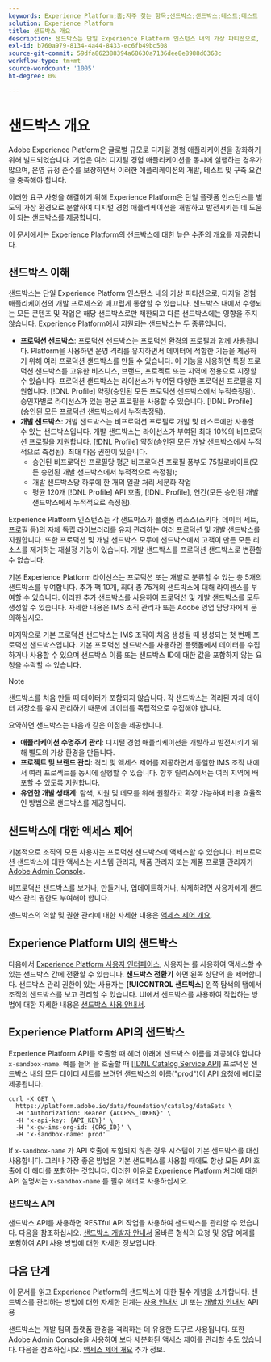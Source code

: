 ```yaml
---
keywords: Experience Platform;홈;자주 찾는 항목;샌드박스;샌드박스;테스트;테스트
solution: Experience Platform
title: 샌드박스 개요
description: 샌드박스는 단일 Experience Platform 인스턴스 내의 가상 파티션으로, 디지털 경험 애플리케이션의 개발 프로세스와 매끄럽게 통합할 수 있습니다.
exl-id: b760a979-8134-4a44-8433-ec6fb49bc508
source-git-commit: 59dfa862388394a68630a7136dee8e8988d0368c
workflow-type: tm+mt
source-wordcount: '1005'
ht-degree: 0%

---
```


# 샌드박스 개요

Adobe Experience Platform은 글로벌 규모로 디지털 경험 애플리케이션을 강화하기 위해 빌드되었습니다. 기업은 여러 디지털 경험 애플리케이션을 동시에 실행하는 경우가 많으며, 운영 규정 준수를 보장하면서 이러한 애플리케이션의 개발, 테스트 및 구축 요건을 충족해야 합니다.

이러한 요구 사항을 해결하기 위해 Experience Platform은 단일 플랫폼 인스턴스를 별도의 가상 환경으로 분할하여 디지털 경험 애플리케이션을 개발하고 발전시키는 데 도움이 되는 샌드박스를 제공합니다.

이 문서에서는 Experience Platform의 샌드박스에 대한 높은 수준의 개요를 제공합니다.

## 샌드박스 이해

샌드박스는 단일 Experience Platform 인스턴스 내의 가상 파티션으로, 디지털 경험 애플리케이션의 개발 프로세스와 매끄럽게 통합할 수 있습니다. 샌드박스 내에서 수행되는 모든 콘텐츠 및 작업은 해당 샌드박스로만 제한되고 다른 샌드박스에는 영향을 주지 않습니다. Experience Platform에서 지원되는 샌드박스는 두 종류입니다.

* **프로덕션 샌드박스**: 프로덕션 샌드박스는 프로덕션 환경의 프로필과 함께 사용됩니다. Platform을 사용하면 운영 격리를 유지하면서 데이터에 적합한 기능을 제공하기 위해 여러 프로덕션 샌드박스를 만들 수 있습니다. 이 기능을 사용하면 특정 프로덕션 샌드박스를 고유한 비즈니스, 브랜드, 프로젝트 또는 지역에 전용으로 지정할 수 있습니다. 프로덕션 샌드박스는 라이선스가 부여된 다양한 프로덕션 프로필을 지원합니다. [!DNL Profile] 약정(승인된 모든 프로덕션 샌드박스에서 누적측정됨). 승인자별로 라이선스가 있는 평균 프로필을 사용할 수 있습니다. [!DNL Profile] (승인된 모든 프로덕션 샌드박스에서 누적측정됨).
* **개발 샌드박스**: 개발 샌드박스는 비프로덕션 프로필로 개발 및 테스트에만 사용할 수 있는 샌드박스입니다. 개발 샌드박스는 라이선스가 부여된 최대 10%의 비프로덕션 프로필을 지원합니다. [!DNL Profile] 약정(승인된 모든 개발 샌드박스에서 누적적으로 측정됨). 최대 다음 권한이 있습니다.
   * 승인된 비프로덕션 프로필당 평균 비프로덕션 프로필 풍부도 75킬로바이트(모든 승인된 개발 샌드박스에서 누적적으로 측정됨);
   * 개발 샌드박스당 하루에 한 개의 일괄 처리 세분화 작업
   * 평균 120개 [!DNL Profile] API 호출, [!DNL Profile], 연간(모든 승인된 개발 샌드박스에서 누적적으로 측정됨).

Experience Platform 인스턴스는 각 샌드박스가 플랫폼 리소스(스키마, 데이터 세트, 프로필 등)의 자체 독립 라이브러리를 유지 관리하는 여러 프로덕션 및 개발 샌드박스를 지원합니다. 또한 프로덕션 및 개발 샌드박스 모두에 샌드박스에서 고객이 만든 모든 리소스를 제거하는 재설정 기능이 있습니다. 개발 샌드박스를 프로덕션 샌드박스로 변환할 수 없습니다.

기본 Experience Platform 라이선스는 프로덕션 또는 개발로 분류할 수 있는 총 5개의 샌드박스를 부여합니다. 추가 팩 10개, 최대 총 75개의 샌드박스에 대해 라이센스를 부여할 수 있습니다. 이러한 추가 샌드박스를 사용하여 프로덕션 및 개발 샌드박스를 모두 생성할 수 있습니다. 자세한 내용은 IMS 조직 관리자 또는 Adobe 영업 담당자에게 문의하십시오.

마지막으로 기본 프로덕션 샌드박스는 IMS 조직이 처음 생성될 때 생성되는 첫 번째 프로덕션 샌드박스입니다. 기본 프로덕션 샌드박스를 사용하면 플랫폼에서 데이터를 수집하거나 사용할 수 있으며 샌드박스 이름 또는 샌드박스 ID에 대한 값을 포함하지 않는 요청을 수락할 수 있습니다.

>[!NOTE]
>
>샌드박스를 처음 만들 때 데이터가 포함되지 않습니다. 각 샌드박스는 격리된 자체 데이터 저장소를 유지 관리하기 때문에 데이터를 독립적으로 수집해야 합니다.

요약하면 샌드박스는 다음과 같은 이점을 제공합니다.

* **애플리케이션 수명주기 관리**: 디지털 경험 애플리케이션을 개발하고 발전시키기 위해 별도의 가상 환경을 만듭니다.
* **프로젝트 및 브랜드 관리**: 격리 및 액세스 제어를 제공하면서 동일한 IMS 조직 내에서 여러 프로젝트를 동시에 실행할 수 있습니다. 향후 릴리스에서는 여러 지역에 배포할 수 있도록 지원합니다.
* **유연한 개발 생태계**: 탐색, 지원 및 데모를 위해 원활하고 확장 가능하며 비용 효율적인 방법으로 샌드박스를 제공합니다.

## 샌드박스에 대한 액세스 제어

기본적으로 조직의 모든 사용자는 프로덕션 샌드박스에 액세스할 수 있습니다. 비프로덕션 샌드박스에 대한 액세스는 시스템 관리자, 제품 관리자 또는 제품 프로필 관리자가 [Adobe Admin Console](https://adminconsole.adobe.com).

비프로덕션 샌드박스를 보거나, 만들거나, 업데이트하거나, 삭제하려면 사용자에게 샌드박스 관리 권한도 부여해야 합니다.

샌드박스의 역할 및 권한 관리에 대한 자세한 내용은 [액세스 제어 개요](../access-control/home.md).

## Experience Platform UI의 샌드박스

다음에서 [Experience Platform 사용자 인터페이스](https://platform.adobe.com), 사용자는 를 사용하여 액세스할 수 있는 샌드박스 간에 전환할 수 있습니다. **샌드박스 전환기** 화면 왼쪽 상단의 을 제어합니다.  샌드박스 관리 권한이 있는 사용자는 **[!UICONTROL 샌드박스]** 왼쪽 탐색의 탭에서 조직의 샌드박스를 보고 관리할 수 있습니다. UI에서 샌드박스를 사용하여 작업하는 방법에 대한 자세한 내용은 [샌드박스 사용 안내서](ui/overview.md).

## Experience Platform API의 샌드박스

Experience Platform API를 호출할 때 헤더 아래에 샌드박스 이름을 제공해야 합니다 `x-sandbox-name`. 예를 들어 을 호출할 때 [[!DNL Catalog Service API]](https://www.adobe.io/experience-platform-apis/references/catalog/) 프로덕션 샌드박스 내의 모든 데이터 세트를 보려면 샌드박스의 이름(&quot;prod&quot;)이 API 요청에 헤더로 제공됩니다.

```shell
curl -X GET \
  https://platform.adobe.io/data/foundation/catalog/dataSets \
  -H 'Authorization: Bearer {ACCESS_TOKEN}' \
  -H 'x-api-key: {API_KEY}' \
  -H 'x-gw-ims-org-id: {ORG_ID}' \
  -H 'x-sandbox-name: prod'
```

If `x-sandbox-name` 가 API 호출에 포함되지 않은 경우 시스템이 기본 샌드박스를 대신 사용합니다. 그러나 가장 좋은 방법은 기본 샌드박스를 사용할 때에도 항상 모든 API 호출에 이 헤더를 포함하는 것입니다. 이러한 이유로 Experience Platform 처리에 대한 API 설명서는 `x-sandbox-name` 를 필수 헤더로 사용하십시오.

### 샌드박스 API

샌드박스 API를 사용하면 RESTful API 작업을 사용하여 샌드박스를 관리할 수 있습니다. 다음을 참조하십시오. [샌드박스 개발자 안내서](api/overview.md) 올바른 형식의 요청 및 응답 예제를 포함하여 API 사용 방법에 대한 자세한 정보입니다.

## 다음 단계

이 문서를 읽고 Experience Platform의 샌드박스에 대한 필수 개념을 소개합니다. 샌드박스를 관리하는 방법에 대한 자세한 단계는 [사용 안내서](ui/overview.md) UI 또는 [개발자 안내서](./api/getting-started.md) API용

샌드박스는 개발 팀의 플랫폼 환경을 격리하는 데 유용한 도구로 사용됩니다. 또한 Adobe Admin Console을 사용하여 보다 세분화된 액세스 제어를 관리할 수도 있습니다. 다음을 참조하십시오. [액세스 제어 개요](../access-control/home.md) 추가 정보.
